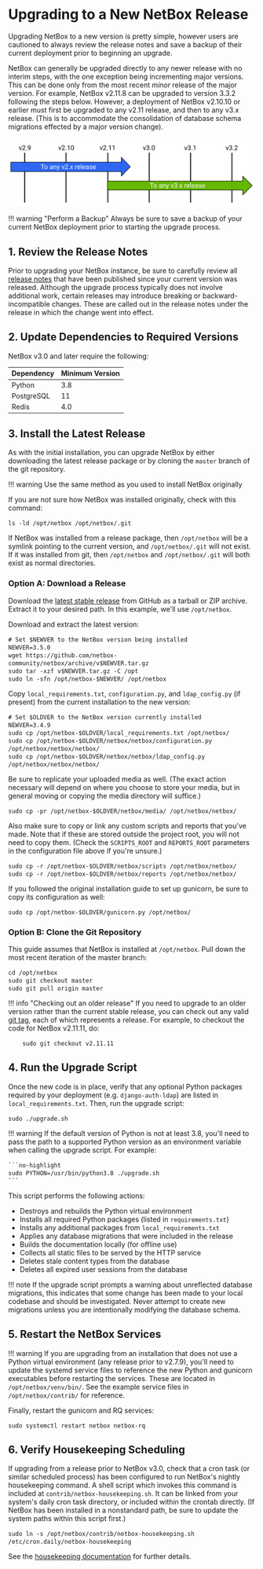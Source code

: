 # Upgrading to a New NetBox Release

Upgrading NetBox to a new version is pretty simple, however users are cautioned to always review the release notes and save a backup of their current deployment prior to beginning an upgrade.

NetBox can generally be upgraded directly to any newer release with no interim steps, with the one exception being incrementing major versions. This can be done only from the most recent _minor_ release of the major version. For example, NetBox v2.11.8 can be upgraded to version 3.3.2 following the steps below. However, a deployment of NetBox v2.10.10 or earlier must first be upgraded to any v2.11 release, and then to any v3.x release. (This is to accommodate the consolidation of database schema migrations effected by a major version change).

[![Upgrade paths](../media/installation/upgrade_paths.png)](../media/installation/upgrade_paths.png)

!!! warning "Perform a Backup"
    Always be sure to save a backup of your current NetBox deployment prior to starting the upgrade process.

## 1. Review the Release Notes

Prior to upgrading your NetBox instance, be sure to carefully review all [release notes](../release-notes/index.md) that have been published since your current version was released. Although the upgrade process typically does not involve additional work, certain releases may introduce breaking or backward-incompatible changes. These are called out in the release notes under the release in which the change went into effect.

## 2. Update Dependencies to Required Versions

NetBox v3.0 and later require the following:

| Dependency | Minimum Version |
|------------|-----------------|
| Python     | 3.8             |
| PostgreSQL | 11              |
| Redis      | 4.0             |

## 3. Install the Latest Release

As with the initial installation, you can upgrade NetBox by either downloading the latest release package or by cloning the `master` branch of the git repository. 

!!! warning
    Use the same method as you used to install NetBox originally

If you are not sure how NetBox was installed originally, check with this command:

```
ls -ld /opt/netbox /opt/netbox/.git
```

If NetBox was installed from a release package, then `/opt/netbox` will be a
symlink pointing to the current version, and `/opt/netbox/.git` will not
exist.  If it was installed from git, then `/opt/netbox` and
`/opt/netbox/.git` will both exist as normal directories.

### Option A: Download a Release

Download the [latest stable release](https://github.com/netbox-community/netbox/releases) from GitHub as a tarball or ZIP archive. Extract it to your desired path. In this example, we'll use `/opt/netbox`.

Download and extract the latest version:

```no-highlight
# Set $NEWVER to the NetBox version being installed
NEWVER=3.5.0
wget https://github.com/netbox-community/netbox/archive/v$NEWVER.tar.gz
sudo tar -xzf v$NEWVER.tar.gz -C /opt
sudo ln -sfn /opt/netbox-$NEWVER/ /opt/netbox
```

Copy `local_requirements.txt`, `configuration.py`, and `ldap_config.py` (if present) from the current installation to the new version:

```no-highlight
# Set $OLDVER to the NetBox version currently installed
NEWVER=3.4.9
sudo cp /opt/netbox-$OLDVER/local_requirements.txt /opt/netbox/
sudo cp /opt/netbox-$OLDVER/netbox/netbox/configuration.py /opt/netbox/netbox/netbox/
sudo cp /opt/netbox-$OLDVER/netbox/netbox/ldap_config.py /opt/netbox/netbox/netbox/
```

Be sure to replicate your uploaded media as well. (The exact action necessary will depend on where you choose to store your media, but in general moving or copying the media directory will suffice.)

```no-highlight
sudo cp -pr /opt/netbox-$OLDVER/netbox/media/ /opt/netbox/netbox/
```

Also make sure to copy or link any custom scripts and reports that you've made. Note that if these are stored outside the project root, you will not need to copy them. (Check the `SCRIPTS_ROOT` and `REPORTS_ROOT` parameters in the configuration file above if you're unsure.)

```no-highlight
sudo cp -r /opt/netbox-$OLDVER/netbox/scripts /opt/netbox/netbox/
sudo cp -r /opt/netbox-$OLDVER/netbox/reports /opt/netbox/netbox/
```

If you followed the original installation guide to set up gunicorn, be sure to copy its configuration as well:

```no-highlight
sudo cp /opt/netbox-$OLDVER/gunicorn.py /opt/netbox/
```

### Option B: Clone the Git Repository

This guide assumes that NetBox is installed at `/opt/netbox`. Pull down the most recent iteration of the master branch:

```no-highlight
cd /opt/netbox
sudo git checkout master
sudo git pull origin master
```

!!! info "Checking out an older release"
    If you need to upgrade to an older version rather than the current stable release, you can check out any valid [git tag](https://github.com/netbox-community/netbox/tags), each of which represents a release. For example, to checkout the code for NetBox v2.11.11, do:

        sudo git checkout v2.11.11

## 4. Run the Upgrade Script

Once the new code is in place, verify that any optional Python packages required by your deployment (e.g. `django-auth-ldap`) are listed in `local_requirements.txt`. Then, run the upgrade script:

```no-highlight
sudo ./upgrade.sh
```

!!! warning
    If the default version of Python is not at least 3.8, you'll need to pass the path to a supported Python version as an environment variable when calling the upgrade script. For example:

    ```no-highlight
    sudo PYTHON=/usr/bin/python3.8 ./upgrade.sh
    ```

This script performs the following actions:

* Destroys and rebuilds the Python virtual environment
* Installs all required Python packages (listed in `requirements.txt`)
* Installs any additional packages from `local_requirements.txt`
* Applies any database migrations that were included in the release
* Builds the documentation locally (for offline use)
* Collects all static files to be served by the HTTP service
* Deletes stale content types from the database
* Deletes all expired user sessions from the database

!!! note
    If the upgrade script prompts a warning about unreflected database migrations, this indicates that some change has
    been made to your local codebase and should be investigated. Never attempt to create new migrations unless you are
    intentionally modifying the database schema.

## 5. Restart the NetBox Services

!!! warning
    If you are upgrading from an installation that does not use a Python virtual environment (any release prior to v2.7.9), you'll need to update the systemd service files to reference the new Python and gunicorn executables before restarting the services. These are located in `/opt/netbox/venv/bin/`. See the example service files in `/opt/netbox/contrib/` for reference.

Finally, restart the gunicorn and RQ services:

```no-highlight
sudo systemctl restart netbox netbox-rq
```

## 6. Verify Housekeeping Scheduling

If upgrading from a release prior to NetBox v3.0, check that a cron task (or similar scheduled process) has been configured to run NetBox's nightly housekeeping command. A shell script which invokes this command is included at `contrib/netbox-housekeeping.sh`. It can be linked from your system's daily cron task directory, or included within the crontab directly. (If NetBox has been installed in a nonstandard path, be sure to update the system paths within this script first.)

```shell
sudo ln -s /opt/netbox/contrib/netbox-housekeeping.sh /etc/cron.daily/netbox-housekeeping
```

See the [housekeeping documentation](../administration/housekeeping.md) for further details.
